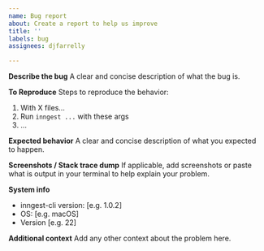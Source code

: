 ```yaml
---
name: Bug report
about: Create a report to help us improve
title: ''
labels: bug
assignees: djfarrelly

---
```


**Describe the bug**
A clear and concise description of what the bug is.

**To Reproduce**
Steps to reproduce the behavior:
1. With X files...
2. Run `inngest ...` with these args
3. ...

**Expected behavior**
A clear and concise description of what you expected to happen.

**Screenshots / Stack trace dump**
If applicable, add screenshots or paste what is output in your terminal to help explain your problem.

**System info**
- inngest-cli version: [e.g. 1.0.2]
- OS: [e.g. macOS]
- Version [e.g. 22]

**Additional context**
Add any other context about the problem here.

